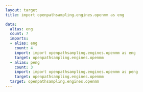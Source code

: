 ```yaml
---
layout: target
title: import openpathsampling.engines.openmm as eng

data:
  alias: eng
  count: 7
  imports:
  - alias: eng
    count: 4
    import: import openpathsampling.engines.openmm as eng
    target: openpathsampling.engines.openmm
  - alias: peng
    count: 3
    import: import openpathsampling.engines.openmm as peng
    target: openpathsampling.engines.openmm
  target: openpathsampling.engines.openmm
---
```

